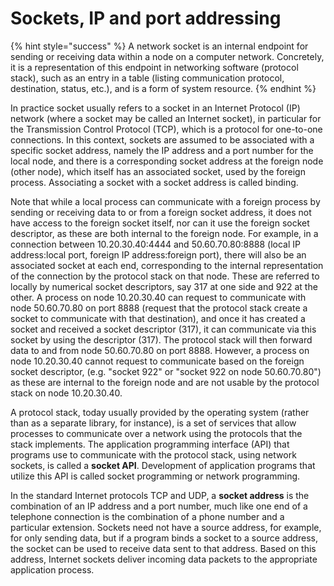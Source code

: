 # Sockets, IP and port addressing

{% hint style="success" %}
A network socket is an internal endpoint for sending or receiving data within a node on a computer network. Concretely, it is a representation of this endpoint in networking software \(protocol stack\), such as an entry in a table \(listing communication protocol, destination, status, etc.\), and is a form of system resource.
{% endhint %}

In practice socket usually refers to a socket in an Internet Protocol \(IP\) network \(where a socket may be called an Internet socket\), in particular for the Transmission Control Protocol \(TCP\), which is a protocol for one-to-one connections. In this context, sockets are assumed to be associated with a specific socket address, namely the IP address and a port number for the local node, and there is a corresponding socket address at the foreign node \(other node\), which itself has an associated socket, used by the foreign process. Associating a socket with a socket address is called binding.

Note that while a local process can communicate with a foreign process by sending or receiving data to or from a foreign socket address, it does not have access to the foreign socket itself, nor can it use the foreign socket descriptor, as these are both internal to the foreign node. For example, in a connection between 10.20.30.40:4444 and 50.60.70.80:8888 \(local IP address:local port, foreign IP address:foreign port\), there will also be an associated socket at each end, corresponding to the internal representation of the connection by the protocol stack on that node. These are referred to locally by numerical socket descriptors, say 317 at one side and 922 at the other. A process on node 10.20.30.40 can request to communicate with node 50.60.70.80 on port 8888 \(request that the protocol stack create a socket to communicate with that destination\), and once it has created a socket and received a socket descriptor \(317\), it can communicate via this socket by using the descriptor \(317\). The protocol stack will then forward data to and from node 50.60.70.80 on port 8888. However, a process on node 10.20.30.40 cannot request to communicate based on the foreign socket descriptor, \(e.g. "socket 922" or "socket 922 on node 50.60.70.80"\) as these are internal to the foreign node and are not usable by the protocol stack on node 10.20.30.40.

A protocol stack, today usually provided by the operating system \(rather than as a separate library, for instance\), is a set of services that allow processes to communicate over a network using the protocols that the stack implements. The application programming interface \(API\) that programs use to communicate with the protocol stack, using network sockets, is called a **socket API**. Development of application programs that utilize this API is called socket programming or network programming.

In the standard Internet protocols TCP and UDP, a **socket address** is the combination of an IP address and a port number, much like one end of a telephone connection is the combination of a phone number and a particular extension. Sockets need not have a source address, for example, for only sending data, but if a program binds a socket to a source address, the socket can be used to receive data sent to that address. Based on this address, Internet sockets deliver incoming data packets to the appropriate application process.

